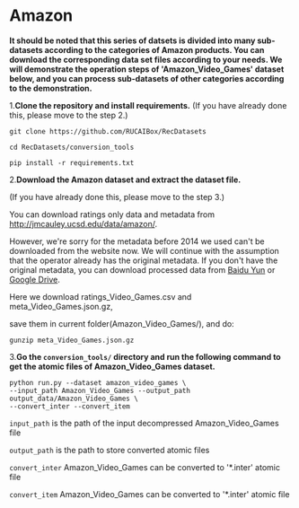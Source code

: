 # Amazon

**It should be noted that this series of datsets is divided into many sub-datasets according to the categories of Amazon products. You can download the corresponding data set files according to your needs. We will demonstrate the operation steps of 'Amazon_Video_Games' dataset below, and you can process sub-datasets of other categories according to the demonstration.**

1.**Clone the repository and install requirements.** 
(If you have already done this, please move to the step 2.)

```
git clone https://github.com/RUCAIBox/RecDatasets

cd RecDatasets/conversion_tools

pip install -r requirements.txt
```

2.**Download the Amazon dataset and extract the dataset file.**

(If you have already done this, please move to the step 3.)

You can download ratings only data and metadata from http://jmcauley.ucsd.edu/data/amazon/.

However, we're sorry for the metadata before 2014 we used can't be downloaded from the website now. We will continue with the assumption that the operator already has the original metadata. If you don't have the original metadata, you can download processed data from  [Baidu Yun](https://pan.baidu.com/s/1p51sWMgVFbAaHQmL4aD_-g) or [Google Drive](https://drive.google.com/drive/folders/1so0lckI6N6_niVEYaBu-LIcpOdZf99kj?usp=sharing).

Here we download ratings_Video_Games.csv and meta_Video_Games.json.gz,

save them in current folder(Amazon_Video_Games/), and do:

```
gunzip meta_Video_Games.json.gz
```

3.**Go the ``conversion_tools/`` directory 
and run the following command to get the atomic files of Amazon_Video_Games dataset.**

```
python run.py --dataset amazon_video_games \
--input_path Amazon_Video_Games --output_path output_data/Amazon_Video_Games \
--convert_inter --convert_item
```

`input_path` is the path of the input decompressed Amazon_Video_Games file

`output_path` is the path to store converted atomic files

 `convert_inter` Amazon_Video_Games can be converted to '*.inter' atomic file

 `convert_item` Amazon_Video_Games can be converted to '*.inter' atomic file

